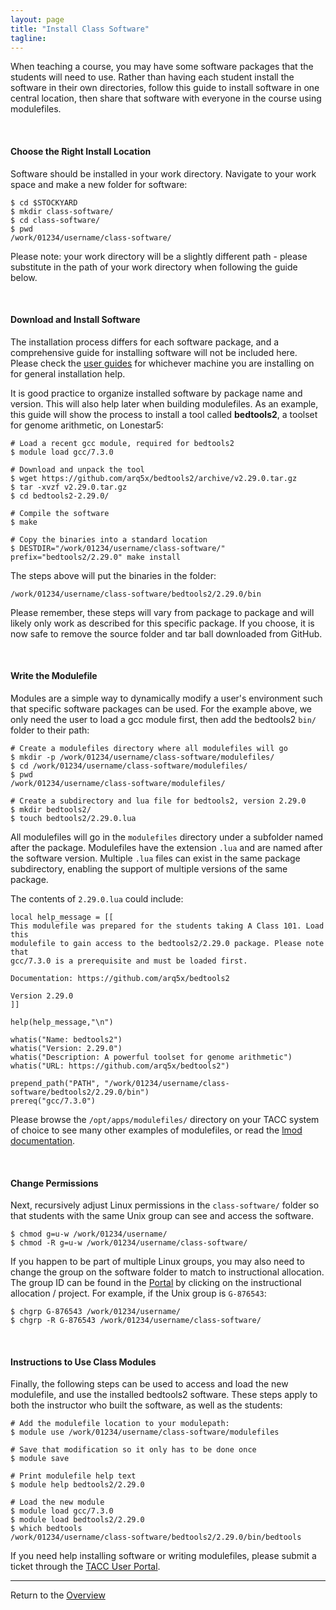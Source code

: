 ```yaml
---
layout: page
title: "Install Class Software"
tagline:
---
```


When teaching a course, you may have some software packages that the students
will need to use. Rather than having each student install the software in their
own directories, follow this guide to install software in one central location,
then share that software with everyone in the course using modulefiles.

<br>

#### Choose the Right Install Location

Software should be installed in your work directory. Navigate to your work space
and make a new folder for software:

```
$ cd $STOCKYARD
$ mkdir class-software/
$ cd class-software/
$ pwd
/work/01234/username/class-software/
```

Please note: your work directory will be a slightly different path - please
substitute in the path of your work directory when following the guide below.

<br>

#### Download and Install Software

The installation process differs for each software package, and a comprehensive
guide for installing software will not be included here. Please check the
[user guides](https://portal.tacc.utexas.edu/user-guides) for whichever machine
you are installing on for general installation help.

It is good practice to organize installed software by package name and version.
This will also help later when building modulefiles. As an example, this guide
will show the process to install a tool called **bedtools2**, a toolset for
genome arithmetic, on Lonestar5:

```
# Load a recent gcc module, required for bedtools2
$ module load gcc/7.3.0
```
```
# Download and unpack the tool
$ wget https://github.com/arq5x/bedtools2/archive/v2.29.0.tar.gz
$ tar -xvzf v2.29.0.tar.gz
$ cd bedtools2-2.29.0/
```
```
# Compile the software
$ make
```
```
# Copy the binaries into a standard location
$ DESTDIR="/work/01234/username/class-software/" prefix="bedtools2/2.29.0" make install
```

The steps above will put the binaries in the folder:

`/work/01234/username/class-software/bedtools2/2.29.0/bin`

Please remember, these steps will vary from package to package and will likely
only work as described for this specific package. If you choose, it is now safe
to remove the source folder and tar ball downloaded from GitHub.

<br>

#### Write the Modulefile

Modules are a simple way to dynamically modify a user's environment such that
specific software packages can be used. For the example above, we only need the
user to load a gcc module first, then add the bedtools2 `bin/` folder to their
path:

```
# Create a modulefiles directory where all modulefiles will go
$ mkdir -p /work/01234/username/class-software/modulefiles/
$ cd /work/01234/username/class-software/modulefiles/
$ pwd
/work/01234/username/class-software/modulefiles/
```
```
# Create a subdirectory and lua file for bedtools2, version 2.29.0
$ mkdir bedtools2/
$ touch bedtools2/2.29.0.lua
```

All modulefiles will go in the `modulefiles` directory under a subfolder named
after the package. Modulefiles have the extension `.lua` and are named after the
software version. Multiple `.lua` files can exist in the same package
subdirectory, enabling the support of multiple versions of the same package.

The contents of `2.29.0.lua` could include:
```
local help_message = [[
This modulefile was prepared for the students taking A Class 101. Load this
modulefile to gain access to the bedtools2/2.29.0 package. Please note that
gcc/7.3.0 is a prerequisite and must be loaded first.

Documentation: https://github.com/arq5x/bedtools2

Version 2.29.0
]]

help(help_message,"\n")

whatis("Name: bedtools2")
whatis("Version: 2.29.0")
whatis("Description: A powerful toolset for genome arithmetic")
whatis("URL: https://github.com/arq5x/bedtools2")

prepend_path("PATH", "/work/01234/username/class-software/bedtools2/2.29.0/bin")
prereq("gcc/7.3.0")
```

Please browse the `/opt/apps/modulefiles/` directory on your TACC system of
choice to see many other examples of modulefiles, or read the
[lmod documentation](https://lmod.readthedocs.io).

<br>

#### Change Permissions

Next, recursively adjust Linux permissions in the `class-software/` folder so
that students with the same Unix group can see and access the software.

```
$ chmod g=u-w /work/01234/username/
$ chmod -R g=u-w /work/01234/username/class-software/
```

If you happen to be part of multiple Linux groups, you may also need to change
the group on the software folder to match to instructional allocation. The
group ID can be found in the
[Portal](https://portal.tacc.utexas.edu/projects-and-allocations) by clicking on
the instructional allocation / project. For example, if the Unix group is
`G-876543`:

```
$ chgrp G-876543 /work/01234/username/
$ chgrp -R G-876543 /work/01234/username/class-software/
```

<br>

#### Instructions to Use Class Modules

Finally, the following steps can be used to access and load the new modulefile,
and use the installed bedtools2 software. These steps apply to both the
instructor who built the software, as well as the students:

```
# Add the modulefile location to your modulepath:
$ module use /work/01234/username/class-software/modulefiles
```
```
# Save that modification so it only has to be done once
$ module save
```
```
# Print modulefile help text
$ module help bedtools2/2.29.0
```
```
# Load the new module
$ module load gcc/7.3.0
$ module load bedtools2/2.29.0
$ which bedtools
/work/01234/username/class-software/bedtools2/2.29.0/bin/bedtools
```

If you need help installing software or writing modulefiles, please submit a
ticket through the [TACC User Portal](https://portal.tacc.utexas.edu/tacc-consulting).


---
Return to the [Overview](../index.md)
